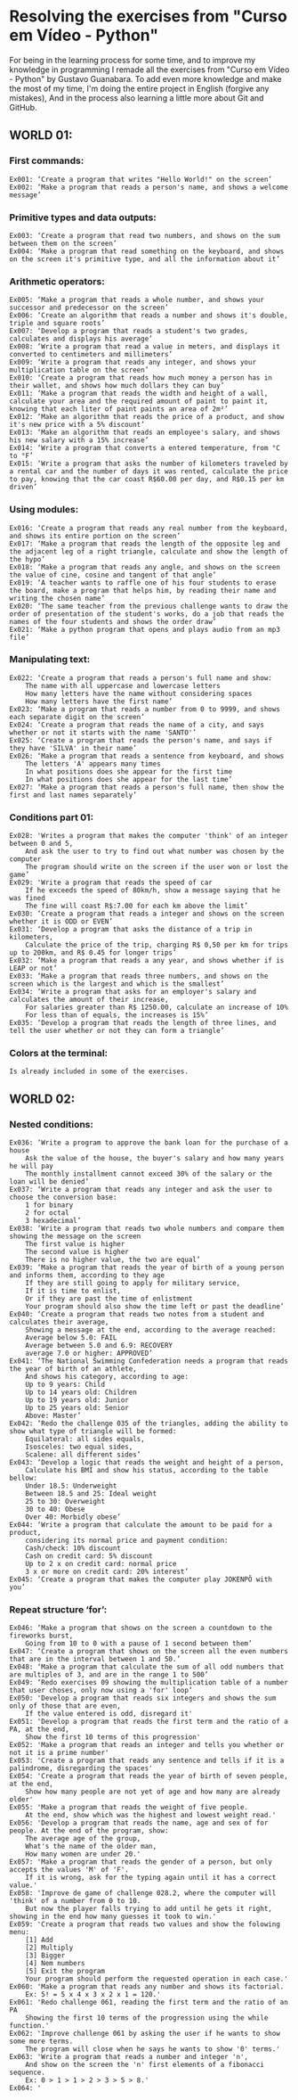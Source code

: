 # Resolving the exercises from "Curso em Vídeo - Python"

For being in the learning process for some time, and to improve my knowledge in programming
I remade all the exercises from "Curso em Vídeo - Python" by Gustavo Guanabara.
To add even more knowledge and make the most of my time, I'm doing the entire project in English (forgive any mistakes),
And in the process also learning a little more about Git and GitHub.

## WORLD 01:
### First commands:
	Ex001: ‘Create a program that writes "Hello World!" on the screen’
	Ex002: ‘Make a program that reads a person's name, and shows a welcome message’

### Primitive types and data outputs:
	Ex003: ‘Create a program that read two numbers, and shows on the sum between them on the screen’
	Ex004: ‘Make a program that read something on the keyboard, and shows on the screen it's primitive type, and all the information about it’

### Arithmetic operators:
	Ex005: ‘Make a program that reads a whole number, and shows your successor and predecessor on the screen’
	Ex006: ‘Create an algorithm that reads a number and shows it's double, triple and square roots’
	Ex007: ‘Develop a program that reads a student's two grades, calculates and displays his average’
	Ex008: ‘Write a program that read a value in meters, and displays it converted to centimeters and millimeters’
	Ex009: ‘Write a program that reads any integer, and shows your multiplication table on the screen’
	Ex010: ‘Create a program that reads how much money a person has in their wallet, and shows how much dollars they can buy’
	Ex011: ‘Make a program that reads the width and height of a wall, calculate your area and the required amount of paint to paint it, knowing that each liter of paint paints an area of 2m²’
	Ex012: ‘Make an algorithm that reads the price of a product, and show it's new price with a 5% discount’
	Ex013: ‘Make an algorithm that reads an employee's salary, and shows his new salary with a 15% increase’
	Ex014: ‘Write a program that converts a entered temperature, from °C to °F’
	Ex015: ‘Write a program that asks the number of kilometers traveled by a rental car and the number of days it was rented, calculate the price to pay, knowing that the car coast R$60.00 per day, and R$0.15 per km driven’

### Using modules: 
	Ex016: ‘Create a program that reads any real number from the keyboard, and shows its entire portion on the screen’
	Ex017: ‘Make a program that reads the length of the opposite leg and the adjacent leg of a right triangle, calculate and show the length of the hypo’
	Ex018: ‘Make a program that reads any angle, and shows on the screen the value of cine, cosine and tangent of that angle’
	Ex019: ‘A teacher wants to raffle one of his four students to erase the board, make a program that helps him, by reading their name and writing the chosen name’
	Ex020: ‘The same teacher from the previous challenge wants to draw the order of presentation of the student's works, do a job that reads the names of the four students and shows the order draw’
	Ex021: ‘Make a python program that opens and plays audio from an mp3 file’

### Manipulating text:
	Ex022: ‘Create a program that reads a person's full name and show:
		The name with all uppercase and lowercase letters
		How many letters have the name without considering spaces
		How many letters have the first name’
	Ex023: ‘Make a program that reads a number from 0 to 9999, and shows each separate digit on the screen’
	Ex024: ‘Create a program that reads the name of a city, and says whether or not it starts with the name 'SANTO'’
	Ex025: ‘Create a program that reads the person's name, and says if they have 'SILVA' in their name’
	Ex026: ‘Make a program that reads a sentence from keyboard, and shows
		The letters 'A' appears many times
		In what positions does she appear for the first time
		In what positions does she appear for the last time’
	Ex027: ‘Make a program that reads a person's full name, then show the first and last names separately’

### Conditions part 01:
	Ex028: 'Writes a program that makes the computer 'think' of an integer between 0 and 5,
		And ask the user to try to find out what number was chosen by the computer
		The program should write on the screen if the user won or lost the game’
	Ex029: 'Write a program that reads the speed of car
		If he exceeds the speed of 80km/h, show a message saying that he was fined
		The fine will coast R$:7.00 for each km above the limit’
	Ex030: ‘Create a program that reads a integer and shows on the screen whether it is ODD or EVEN’
	Ex031: ‘Develop a program that asks the distance of a trip in kilometers,
		Calculate the price of the trip, charging R$ 0,50 per km for trips up to 200km, and R$ 0.45 for longer trips’
	Ex032: ‘Make a program that reads a any year, and shows whether if is LEAP or not’
	Ex033: ‘Make a program that reads three numbers, and shows on the screen which is the largest and which is the smallest’
	Ex034: ‘Write a program that asks for an employer's salary and calculates the amount of their increase,
		For salaries greater than R$ 1250.00, calculate an increase of 10%
		For less than of equals, the increases is 15%’
	Ex035: ‘Develop a program that reads the length of three lines, and tell the user whether or not they can form a triangle’

### Colors at the terminal:
	Is already included in some of the exercises.

## WORLD 02:
### Nested conditions:
	Ex036: ‘Write a program to approve the bank loan for the purchase of a house
		Ask the value of the house, the buyer's salary and how many years he will pay
		The monthly installment cannot exceed 30% of the salary or the loan will be denied’
	Ex037: ‘Write a program that reads any integer and ask the user to choose the conversion base:
		1 for binary
		2 for octal
		3 hexadecimal’
	Ex038: ‘Write a program that reads two whole numbers and compare them showing the message on the screen
		The first value is higher
		The second value is higher
		There is no higher value, the two are equal’
	Ex039: ‘Make a program that reads the year of birth of a young person and informs them, according to they age
		If they are still going to apply for military service,
		If it is time to enlist,
		Or if they are past the time of enlistment
		Your program should also show the time left or past the deadline’
	Ex040: ‘Create a program that reads two notes from a student and calculates their average,
		Showing a message at the end, according to the average reached:
		Average below 5.0: FAIL
		Average between 5.0 and 6.9: RECOVERY
		average 7.0 or higher: APPROVED’
	Ex041: ‘The National Swimming Confederation needs a program that reads the year of birth of an athlete,
		And shows his category, according to age:
		Up to 9 years: Child
		Up to 14 years old: Children
		Up to 19 years old: Junior
		Up to 25 years old: Senior
		Above: Master’
	Ex042: ‘Redo the challenge 035 of the triangles, adding the ability to show what type of triangle will be formed:
		Equilateral: all sides equals,
		Isosceles: two equal sides,
		Scalene: all different sides’
	Ex043: ‘Develop a logic that reads the weight and height of a person,
		Calculate his BMI and show his status, according to the table bellow:
		Under 18.5: Underweight
		Between 18.5 and 25: Ideal weight
		25 to 30: Overweight
		30 to 40: Obese
		Over 40: Morbidly obese’
	Ex044: ‘Write a program that calculate the amount to be paid for a product,
		considering its normal price and payment condition:
		Cash/check: 10% discount
		Cash on credit card: 5% discount
		Up to 2 x on credit card: normal price
		3 x or more on credit card: 20% interest’
	Ex045: ‘Create a program that makes the computer play JOKENPÔ with you’

### Repeat structure ‘for’:
	Ex046: ‘Make a program that shows on the screen a countdown to the fireworks burst,
		Going from 10 to 0 with a pause of 1 second between them’
	Ex047: ‘Create a program that shows on the screen all the even numbers that are in the interval between 1 and 50.’
	Ex048: ‘Make a program that calculate the sum of all odd numbers that are multiples of 3, and are in the range 1 to 500’
	Ex049: ‘Redo exercises 09 showing the multiplication table of a number that user choses, only now using a 'for' loop’
	Ex050: 'Develop a program that reads six integers and shows the sum only of those that are even,
		If the value entered is odd, disregard it'
	Ex051: 'Develop a program that reads the first term and the ratio of a PA, at the end,
		Show the first 10 terms of this progression'
	Ex052: 'Make a program that reads an integer and tells you whether or not it is a prime number'
	Ex053: 'Create a program that reads any sentence and tells if it is a palindrome, disregarding the spaces'
	Ex054: 'Create a program that reads the year of birth of seven people, at the end,
		Show how many people are not yet of age and how many are already older'
	Ex055: 'Make a program that reads the weight of five people.
		At the end, show which was the highest and lowest weight read.'
	Ex056: 'Develop a program that reads the name, age and sex of for people. At the end of the program, show:
		The average age of the group,
		What's the name of the older man,
		How many women are under 20.'
	Ex057: 'Make a program that reads the gender of a person, but only accepts the values 'M' of 'F'.
		If it is wrong, ask for the typing again until it has a correct value.'
	Ex058: 'Improve de game of challenge 028.2, where the computer will 'think' of a number from 0 to 10.
		But now the player falls trying to add until he gets it right, showing in the end how many guesses it took to win.'
	Ex059: 'Create a program that reads two values and show the folowing menu:
		[1] Add
		[2] Multiply
		[3] Bigger
		[4] Nem numbers
		[5] Exit the program
		Your program should perform the requested operation in each case.'
	Ex060: 'Make a program that reads any number and shows its factorial.
		Ex: 5! = 5 x 4 x 3 x 2 x 1 = 120.'
	Ex061: 'Redo challenge 061, reading the first term and the ratio of an PA
		Showing the first 10 terms of the progression using the while function.'
	Ex062: 'Improve challenge 061 by asking the user if he wants to show some more terms.
		The program will close when he says he wants to show '0' terms.'
	Ex063: 'Write a program that reads a number and integer 'n',
		And show on the screen the 'n' first elements of a fibonacci sequence.
		Ex: 0 > 1 > 1 > 2 > 3 > 5 > 8.'
	Ex064: '
	
